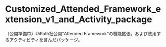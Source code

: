 # Customized_Attended_Framework_extension_v1_and_Activity_package
（公開準備中）UiPath社公開"Attended Framework"の機能拡張。および使用するアクティビティを含んだパッケージ。
